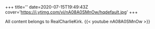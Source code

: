+++
title=''
date=2020-07-15T19:49:43Z
cover='https://i.ytimg.com/vi/nA08A0SMnOw/hqdefault.jpg'
+++

All content belongs to RealCharlieKirk.
{{< youtube nA08A0SMnOw >}}

